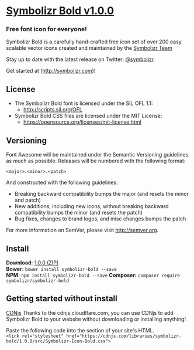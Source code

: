 # [Symbolizr Bold v1.0.0](http://symbolizr.com)
### Free font icon for everyone!

Symbolizr Bold is a carefully hand-crafted free icon set of over 200 easy scalable vector icons created and maintained by the [Symbolizr Team](http://symbolizr.com)  

Stay up to date with the latest release on Twitter:
[@symbolizr](http://twitter.com/symbolizr).

Get started at (http://symbolizr.com)!

## License
- The Symbolizr Bold font is licensed under the SIL OFL 1.1:
  - http://scripts.sil.org/OFL
- Symbolizr Bold CSS files are licensed under the MIT License:
  - https://opensource.org/licenses/mit-license.html

## Versioning

Font Awesome will be maintained under the Semantic Versioning guidelines as much as possible. Releases will be numbered
with the following format:

`<major>.<minor>.<patch>`

And constructed with the following guidelines:

* Breaking backward compatibility bumps the major (and resets the minor and patch)
* New additions, including new icons, without breaking backward compatibility bumps the minor (and resets the patch)
* Bug fixes, changes to brand logos, and misc changes bumps the patch

For more information on SemVer, please visit http://semver.org.

## Install
**Download:**    [1.0.0 (ZIP)](https://github.com/symbolizr/symbolizr-bold/releases/download/1.0.0/symbolizr-bold.zip)   
**Bower:**       `bower install symbolizr-bold --save`   
**NPM:**         `npm install symbolizr-bold --save`
**Composer:**    `composer require symbolizr/symbolizr-bold`

## Getting started without install
[CDNjs](https://cdnjs.com/libraries/symbolizr-bold)
Thanks to the cdnjs.cloudflare.com, you can use CDNjs to add Symbolizr Bold to your website without downloading or installing anything!   

Paste the following code into the <head> section of your site's HTML.  
`<link rel="stylesheet" href="https://cdnjs.com/libraries/symbolizr-bold/1.0.0/src/Symbolizr-Icon-Bold.css">`   
